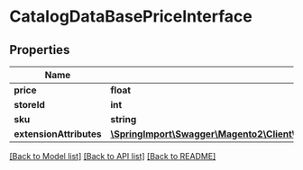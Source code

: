 # CatalogDataBasePriceInterface

## Properties
Name | Type | Description | Notes
------------ | ------------- | ------------- | -------------
**price** | **float** | Price. | 
**storeId** | **int** | Store id. | 
**sku** | **string** | SKU. | 
**extensionAttributes** | [**\SpringImport\Swagger\Magento2\Client\Model\CatalogDataBasePriceExtensionInterface**](CatalogDataBasePriceExtensionInterface.md) |  | [optional] 

[[Back to Model list]](../README.md#documentation-for-models) [[Back to API list]](../README.md#documentation-for-api-endpoints) [[Back to README]](../README.md)


